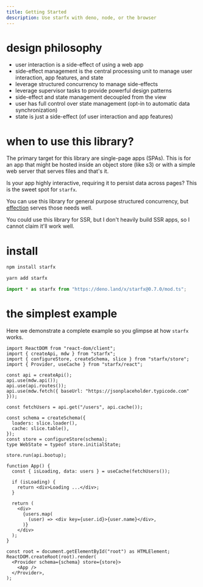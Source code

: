 ```yaml
---
title: Getting Started
description: Use starfx with deno, node, or the browser
---
```


# design philosophy

- user interaction is a side-effect of using a web app
- side-effect management is the central processing unit to manage user
  interaction, app features, and state
- leverage structured concurrency to manage side-effects
- leverage supervisor tasks to provide powerful design patterns
- side-effect and state management decoupled from the view
- user has full control over state management (opt-in to automatic data
  synchronization)
- state is just a side-effect (of user interaction and app features)

# when to use this library?

The primary target for this library are single-page apps (SPAs). This is for an
app that might be hosted inside an object store (like s3) or with a simple web
server that serves files and that's it.

Is your app highly interactive, requiring it to persist data across pages? This
is the sweet spot for `starfx`.

You can use this library for general purpose structured concurrency, but
[effection](https://github.com/thefrontside/effection) serves those needs well.

You could use this library for SSR, but I don't heavily build SSR apps, so I
cannot claim it'll work well.

# install

```bash
npm install starfx
```

```bash
yarn add starfx
```

```ts
import * as starfx from "https://deno.land/x/starfx@0.7.0/mod.ts";
```

# the simplest example

Here we demonstrate a complete example so you glimpse at how `starfx` works.

```tsx
import ReactDOM from "react-dom/client";
import { createApi, mdw } from "starfx";
import { configureStore, createSchema, slice } from "starfx/store";
import { Provider, useCache } from "starfx/react";

const api = createApi();
api.use(mdw.api());
api.use(api.routes());
api.use(mdw.fetch({ baseUrl: "https://jsonplaceholder.typicode.com" }));

const fetchUsers = api.get("/users", api.cache());

const schema = createSchema({
  loaders: slice.loader(),
  cache: slice.table(),
});
const store = configureStore(schema);
type WebState = typeof store.initialState;

store.run(api.bootup);

function App() {
  const { isLoading, data: users } = useCache(fetchUsers());

  if (isLoading) {
    return <div>Loading ...</div>;
  }

  return (
    <div>
      {users.map(
        (user) => <div key={user.id}>{user.name}</div>,
      )}
    </div>
  );
}

const root = document.getElementById("root") as HTMLElement;
ReactDOM.createRoot(root).render(
  <Provider schema={schema} store={store}>
    <App />
  </Provider>,
);
```
